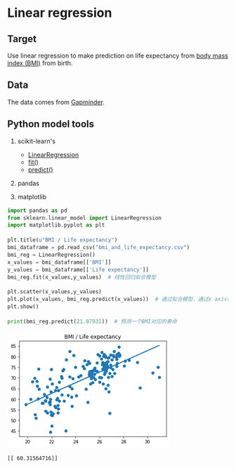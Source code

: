
 # Linear regression
 
 ## Target
Use linear regression to make prediction on life expectancy from [body mass index (BMI)](https://en.wikipedia.org/wiki/Body_mass_index) from birth. 

## Data
The data comes from [Gapminder](https://www.gapminder.org/).

## Python model tools
1. scikit-learn's
    - [LinearRegression](http://scikit-learn.org/stable/modules/generated/sklearn.linear_model.LinearRegression.html)
    - [fit()](http://scikit-learn.org/stable/modules/generated/sklearn.linear_model.LinearRegression.html#sklearn.linear_model.LinearRegression.fit)
    - [predict()](http://scikit-learn.org/stable/modules/generated/sklearn.linear_model.LinearRegression.html#sklearn.linear_model.LinearRegression.predict)
    
2. pandas 
3. matplotlib


```python
import pandas as pd
from sklearn.linear_model import LinearRegression
import matplotlib.pyplot as plt

plt.title(u"BMI / Life expectancy")
bmi_dataframe = pd.read_csv("bmi_and_life_expectancy.csv")
bmi_reg = LinearRegression()
x_values = bmi_dataframe[['BMI']]  
y_values = bmi_dataframe[['Life expectancy']]
bmi_reg.fit(x_values,y_values)  # 线性回归拟合模型

plt.scatter(x_values,y_values)
plt.plot(x_values, bmi_reg.predict(x_values))  # 通过拟合模型，通过x axis得到预测数据点
plt.show()

print(bmi_reg.predict(21.07931))  # 预测一个BMI对应的寿命
```


![png](output_3_0.png)


    [[ 60.31564716]]
    
